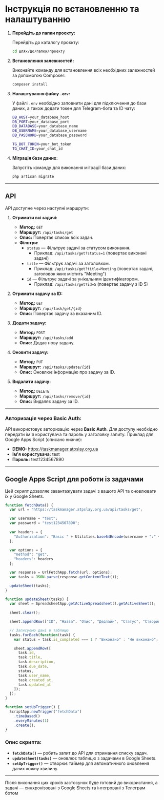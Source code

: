 
# Інструкція по встановленню та налаштуванню
1. **Перейдіть до папки проєкту:**

   Перейдіть до каталогу проєкту:

   ```bash
   cd шлях/до/папки/проєкту
   ```

2. **Встановлення залежностей:**

   Виконайте команду для встановлення всіх необхідних залежностей за допомогою Composer:

   ```bash
   composer install
   ```

3. **Налаштування файлу `.env`:**

   У файлі `.env` необхідно заповнити дані для підключення до бази даних, а також додати токен для Telegram-бота та ID чату:

   ```bash
   DB_HOST=your_database_host
   DB_PORT=your_database_port
   DB_DATABASE=your_database_name
   DB_USERNAME=your_database_username
   DB_PASSWORD=your_database_password

   TG_BOT_TOKEN=your_bot_token
   TG_CHAT_ID=your_chat_id
   ```

4. **Міграція бази даних:**

   Запустіть команду для виконання міграції бази даних:

   ```bash
   php artisan migrate
   ```

---

## API

API доступне через наступні маршрути:

1. **Отримати всі задачі:**
   - **Метод:** `GET`
   - **Маршрут:** `/api/tasks/get`
   - **Опис:** Повертає список всіх задач.
   - **Фільтри:**
     - `status` — Фільтрує задачі за статусом виконання.
       - Приклад: `/api/tasks/get?status=1` (повертає виконані задачі)
     - `title` — Фільтрує задачі за заголовком.
       - Приклад: `/api/tasks/get?title=Meeting` (повертає задачі, заголовок яких містить "Meeting")
     - `id` — Фільтрує задачі за унікальним ідентифікатором.
       - Приклад: `/api/tasks/get?id=5` (повертає задачу з ID 5)


2. **Отримати задачу за ID:**
   - **Метод:** `GET`
   - **Маршрут:** `/api/task/get/{id}`
   - **Опис:** Повертає задачу за вказаним ID.


3. **Додати задачу:**
   - **Метод:** `POST`
   - **Маршрут:** `/api/tasks/add`
   - **Опис:** Додає нову задачу.

4. **Оновити задачу:**
   - **Метод:** `PUT`
   - **Маршрут:** `/api/tasks/update/{id}`
   - **Опис:** Оновлює інформацію про задачу за ID.

5. **Видалити задачу:**
   - **Метод:** `DELETE`
   - **Маршрут:** `/api/tasks/remove/{id}`
   - **Опис:** Видаляє задачу за ID.

---

### Авторизація через Basic Auth:

API використовує авторизацію через **Basic Auth**. Для доступу необхідно передати ім'я користувача та пароль у заголовку запиту. Приклад для Google Apps Script (описано нижче):


- **DEMO:**  https://taskmanager.atpslay.org.ua
- **Ім'я користувача:** test
- **Пароль:** test1234567890

---

## Google Apps Script для роботи із задачами

Цей скрипт дозволяє завантажувати задачі з вашого API та оновлювати їх у Google Sheets.

```javascript
function fetchData() {
  var url = "https://taskmanager.atpslay.org.ua/api/tasks/get"; 

  var username = "test";  
  var password = "test1234567890";  
  
  var headers = {
    "Authorization": "Basic " + Utilities.base64Encode(username + ":" + password)
  };

  var options = {
    "method": "get",
    "headers": headers
  };

  var response = UrlFetchApp.fetch(url, options);
  var tasks = JSON.parse(response.getContentText());

  updateSheet(tasks);
}

function updateSheet(tasks) {
  var sheet = SpreadsheetApp.getActiveSpreadsheet().getActiveSheet();
  
  sheet.clear();

  sheet.appendRow(["ID", "Назва", "Опис", "Дедлайн", "Статус", "Створив", "Created At", "Updated At"]);

  // Записуємо дані в таблицю
  tasks.forEach(function(task) {
    var status = task.is_completed === 1 ? "Виконано" : "Не виконано";  

    sheet.appendRow([
      task.id, 
      task.title, 
      task.description, 
      task.due_date, 
      status,  
      task.user_name, 
      task.created_at, 
      task.updated_at
    ]);
  });
}

function setUpTrigger() {
  ScriptApp.newTrigger("fetchData")
    .timeBased()
    .everyMinutes(1)
    .create();
}
```

### Опис скрипта:
- **`fetchData()`** — робить запит до API для отримання списку задач.
- **`updateSheet(tasks)`** — оновлює таблицю з задачами в Google Sheets.
- **`setUpTrigger()`** — створює таймер для автоматичного оновлення даних кожну хвилину.

---

Після виконання цих кроків застосунок буде готовий до використання, а задачі — синхронізовані з Google Sheets та інтегровані з Телеграм ботом 
